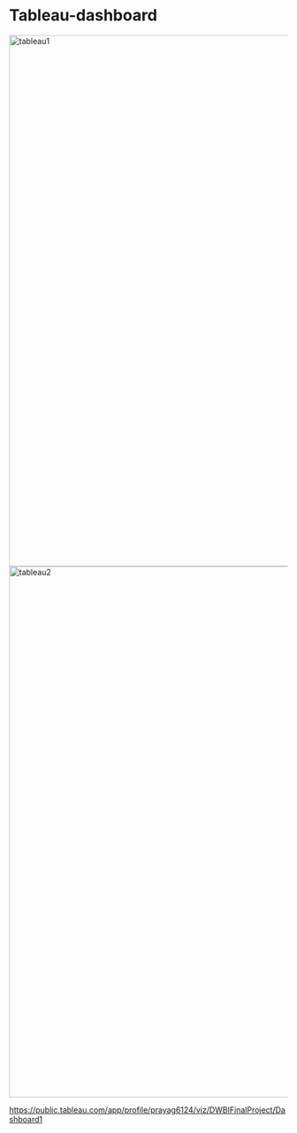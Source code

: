 # Tableau-dashboard
<!DOCTYPE html>
<html>
<body>  
<img width="960" alt="tableau1" src="https://user-images.githubusercontent.com/90112687/191888103-e0542ca2-6e18-436c-95c1-cd1aaacb990f.png">
<img width="960" alt="tableau2" src="https://user-images.githubusercontent.com/90112687/191888105-7a591098-63c9-4aa3-aa11-cdae3df3f718.png">
</body>
</html>

https://public.tableau.com/app/profile/prayag6124/viz/DWBIFinalProject/Dashboard1
